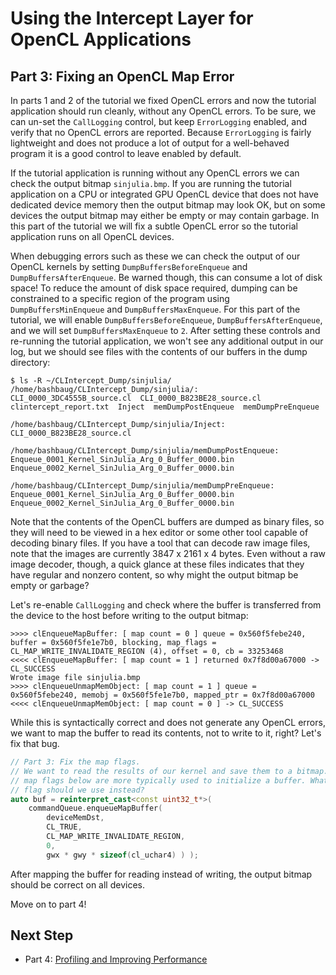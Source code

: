 # Using the Intercept Layer for OpenCL Applications

## Part 3: Fixing an OpenCL Map Error

In parts 1 and 2 of the tutorial we fixed OpenCL errors and now the tutorial application should run cleanly, without any OpenCL errors.
To be sure, we can un-set the `CallLogging` control, but keep `ErrorLogging` enabled, and verify that no OpenCL errors are reported.
Because `ErrorLogging` is fairly lightweight and does not produce a lot of output for a well-behaved program it is a good control to leave enabled by default.

If the tutorial application is running without any OpenCL errors we can check the output bitmap `sinjulia.bmp`.
If you are running the tutorial application on a CPU or integrated GPU OpenCL device that does not have dedicated device memory then the output bitmap may look OK, but on some devices the output bitmap may either be empty or may contain garbage.
In this part of the tutorial we will fix a subtle OpenCL error so the tutorial application runs on all OpenCL devices.

When debugging errors such as these we can check the output of our OpenCL kernels by setting `DumpBuffersBeforeEnqueue` and `DumpBuffersAfterEnqueue`.
Be warned though, this can consume a lot of disk space!
To reduce the amount of disk space required, dumping can be constrained to a specific region of the program using `DumpBuffersMinEnqueue` and `DumpBuffersMaxEnqueue`.
For this part of the tutorial, we will enable `DumpBuffersBeforeEnqueue`, `DumpBuffersAfterEnqueue`, and we will set `DumpBuffersMaxEnqueue` to `2`.
After setting these controls and re-running the tutorial application, we won't see any additional output in our log, but we should see files with the contents of our buffers in the dump directory:

```
$ ls -R ~/CLIntercept_Dump/sinjulia/
/home/bashbaug/CLIntercept_Dump/sinjulia/:
CLI_0000_3DC4555B_source.cl  CLI_0000_B823BE28_source.cl  clintercept_report.txt  Inject  memDumpPostEnqueue  memDumpPreEnqueue

/home/bashbaug/CLIntercept_Dump/sinjulia/Inject:
CLI_0000_B823BE28_source.cl

/home/bashbaug/CLIntercept_Dump/sinjulia/memDumpPostEnqueue:
Enqueue_0001_Kernel_SinJulia_Arg_0_Buffer_0000.bin  Enqueue_0002_Kernel_SinJulia_Arg_0_Buffer_0000.bin

/home/bashbaug/CLIntercept_Dump/sinjulia/memDumpPreEnqueue:
Enqueue_0001_Kernel_SinJulia_Arg_0_Buffer_0000.bin  Enqueue_0002_Kernel_SinJulia_Arg_0_Buffer_0000.bin
```

Note that the contents of the OpenCL buffers are dumped as binary files, so they will need to be viewed in a hex editor or some other tool capable of decoding binary files.
If you have a tool that can decode raw image files, note that the images are currently 3847 x 2161 x 4 bytes.
Even without a raw image decoder, though, a quick glance at these files indicates that they have regular and nonzero content, so why might the output bitmap be empty or garbage?

Let's re-enable `CallLogging` and check where the buffer is transferred from the device to the host before writing to the output bitmap:

```
>>>> clEnqueueMapBuffer: [ map count = 0 ] queue = 0x560f5febe240, buffer = 0x560f5fe1e7b0, blocking, map_flags = CL_MAP_WRITE_INVALIDATE_REGION (4), offset = 0, cb = 33253468
<<<< clEnqueueMapBuffer: [ map count = 1 ] returned 0x7f8d00a67000 -> CL_SUCCESS
Wrote image file sinjulia.bmp
>>>> clEnqueueUnmapMemObject: [ map count = 1 ] queue = 0x560f5febe240, memobj = 0x560f5fe1e7b0, mapped_ptr = 0x7f8d00a67000
<<<< clEnqueueUnmapMemObject: [ map count = 0 ] -> CL_SUCCESS
```

While this is syntactically correct and does not generate any OpenCL errors, we want to map the buffer to read its contents, not to write to it, right?
Let's fix that bug.

```c++
// Part 3: Fix the map flags.
// We want to read the results of our kernel and save them to a bitmap. The
// map flags below are more typically used to initialize a buffer. What map
// flag should we use instead?
auto buf = reinterpret_cast<const uint32_t*>(
    commandQueue.enqueueMapBuffer(
        deviceMemDst,
        CL_TRUE,
        CL_MAP_WRITE_INVALIDATE_REGION,
        0,
        gwx * gwy * sizeof(cl_uchar4) ) );
```

After mapping the buffer for reading instead of writing, the output bitmap should be correct on all devices.

Move on to part 4!

## Next Step

* Part 4: [Profiling and Improving Performance](part4.md)
